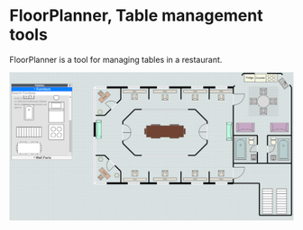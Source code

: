 FloorPlanner, Table management tools
============================================

FloorPlanner is a tool for managing tables in a restaurant.

<img src="assets/app.png">